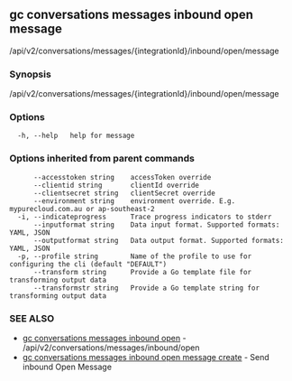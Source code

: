 ## gc conversations messages inbound open message

/api/v2/conversations/messages/{integrationId}/inbound/open/message

### Synopsis

/api/v2/conversations/messages/{integrationId}/inbound/open/message

### Options

```
  -h, --help   help for message
```

### Options inherited from parent commands

```
      --accesstoken string    accessToken override
      --clientid string       clientId override
      --clientsecret string   clientSecret override
      --environment string    environment override. E.g. mypurecloud.com.au or ap-southeast-2
  -i, --indicateprogress      Trace progress indicators to stderr
      --inputformat string    Data input format. Supported formats: YAML, JSON
      --outputformat string   Data output format. Supported formats: YAML, JSON
  -p, --profile string        Name of the profile to use for configuring the cli (default "DEFAULT")
      --transform string      Provide a Go template file for transforming output data
      --transformstr string   Provide a Go template string for transforming output data
```

### SEE ALSO

* [gc conversations messages inbound open](gc_conversations_messages_inbound_open.html)	 - /api/v2/conversations/messages/inbound/open
* [gc conversations messages inbound open message create](gc_conversations_messages_inbound_open_message_create.html)	 - Send inbound Open Message



